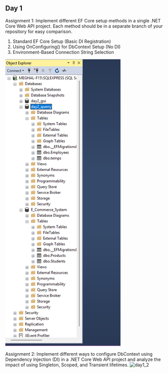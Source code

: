 ## Day 1
Assignment 1: Implement different EF Core setup methods in a single .NET Core Web API project. Each method should be in a separate branch of your repository for easy comparison.
1. Standard EF Core Setup (Basic DI Registration)
2. Using OnConfiguring() for DbContext Setup (No DI)
3. Environment-Based Connection String Selection

![day1_1](/img/day1_1.png)

Assignment 2: Implement different ways to configure DbContext using Dependency Injection (DI) in a .NET Core Web API project and analyze the impact of using Singleton, Scoped, and Transient lifetimes.
![day1_2](/img/day1_2.png)

